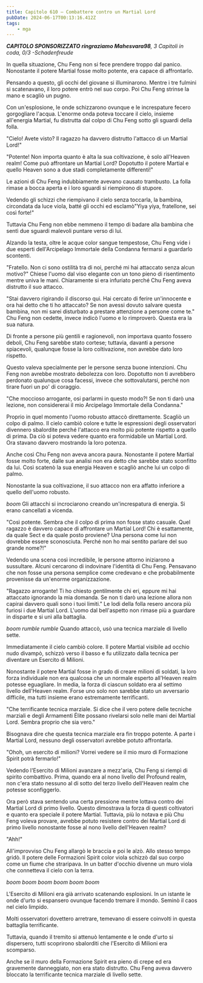 ```yaml
---
title: Capitolo 610 – Combattere contro un Martial Lord
pubDate: 2024-06-17T00:13:16.412Z
tags:
    - mga
---
```



<em><strong>CAPITOLO SPONSORIZZATO ringraziamo Mahesvara98</strong>,
3 Capitoli in coda, 0/3
-Schadenfreude</em>


In quella situazione, Chu Feng non si fece prendere troppo dal panico. Nonostante il potere Martial fosse molto potente, era capace di affrontarlo.


Pensando a questo, gli occhi del giovane si illuminarono. Mentre i tre fulmini si scatenavano, il loro potere entrò nel suo corpo. Poi Chu Feng strinse la mano e scagliò un pugno.


Con un'esplosione, le onde schizzarono ovunque e le increspature fecero gorgogliare l'acqua. L'enorme onda poteva toccare il cielo, insieme all'energia Martial, fu distrutta dal colpo di Chu Feng sotto gli sguardi della folla.


"Cielo! Avete visto? Il ragazzo ha davvero distrutto l'attacco di un Martial Lord!"


"Potente! Non importa quanto è alta la sua coltivazione, è solo all'Heaven realm! Come può affrontare un Martial Lord? Dopotutto il potere Martial e quello Heaven sono a due stadi completamente differenti!"


Le azioni di Chu Feng indubbiamente avevano causato trambusto. La folla rimase a bocca aperta e i loro sguardi si riempirono di stupore.


Vedendo gli schizzi che riempivano il cielo senza toccarla, la bambina, circondata da luce viola, batté gli occhi ed esclamò"Yiya yiya, fratellone, sei così forte!"


Tuttavia Chu Feng non ebbe nemmeno il tempo di badare alla bambina che sentì due sguardi malevoli puntare verso di lui.


Alzando la testa, oltre le acque color sangue tempestose, Chu Feng vide i due esperti dell'Arcipelago Immortale della Condanna fermarsi a guardarlo scontenti.


"Fratello. Non ci sono ostilità tra di noi, perché mi hai attaccato senza alcun motivo?" Chiese l'uomo dal viso elegante con un tono pieno di risentimento mentre univa le mani. Chiaramente si era infuriato perché Chu Feng aveva distrutto il suo attacco.


"Stai davvero rigirando il discorso qui. Hai cercato di ferire un'innocente e ora hai detto che ti ho attaccato? Se non avessi dovuto salvare questa bambina, non mi sarei disturbato a prestare attenzione a persone come te." Chu Feng non cedette, invece indicò l'uomo e lo rimproverò. Questa era la sua natura.


Di fronte a persone più gentili e ragionevoli, non importava quanto fossero deboli, Chu Feng sarebbe stato cortese; tuttavia, davanti a persone spiacevoli, qualunque fosse la loro coltivazione, non avrebbe dato loro rispetto.


Questo valeva specialmente per le persone senza buone intenzioni. Chu Feng non avrebbe mostrato debolezza con loro. Dopotutto non ti avrebbero perdonato qualunque cosa facessi, invece che sottovalutarsi, perché non tirare fuori un po' di coraggio.


"Che moccioso arrogante, osi parlarmi in questo modo?! Se non ti darò una lezione, non considererai il mio Arcipelago Immortale della Condanna."


Proprio in quel momento l'uomo robusto attaccò direttamente. Scagliò un colpo di palmo. Il cielo cambiò colore e tutte le espressioni degli osservatori divennero sbalordite perché l'attacco era molto più potente rispetto a quello di prima. Da ciò si poteva vedere quanto era formidabile un Martial Lord. Ora stavano davvero mostrando la loro potenza.


Anche così Chu Feng non aveva ancora paura. Nonostante il potere Martial fosse molto forte, dalle sue analisi non era detto che sarebbe stato sconfitto da lui. Così scatenò la sua energia Heaven e scagliò anche lui un colpo di palmo.


Nonostante la sua coltivazione, il suo attacco non era affatto inferiore a quello dell'uomo robusto.


*boom* Gli attacchi si incrociarono creando un'increspatura di energia. Si erano cancellati a vicenda.


"Così potente. Sembra che il colpo di prima non fosse stato casuale. Quel ragazzo è davvero capace di affrontare un Martial Lord! Chi è esattamente, da quale Sect e da quale posto proviene? Una persona come lui non dovrebbe essere sconosciuta. Perché non ho mai sentito parlare del suo grande nome?!"


Vedendo una scena così incredibile, le persone attorno iniziarono a sussultare. Alcuni cercarono di indovinare l'identità di Chu Feng. Pensavano che non fosse una persona semplice come credevano e che probabilmente provenisse da un'enorme organizzazione.


"Ragazzo arrogante! Ti ho chiesto gentilmente chi eri, eppure mi hai attaccato ignorando la mia domanda. Se non ti darò una lezione allora non capirai davvero quali sono i tuoi limiti." Le lodi della folla resero ancora più furiosi i due Martial Lord. L'uomo dal bell'aspetto non rimase più a guardare in disparte e si unì alla battaglia.


*boom rumble rumble* Quando attaccò, usò una tecnica marziale di livello sette.


Immediatamente il cielo cambiò colore. Il potere Martial visibile ad occhio nudo divampò, schizzò verso il basso e fu utilizzato dalla tecnica per diventare un Esercito di Milioni.


Nonostante il potere Martial fosse in grado di creare milioni di soldati, la loro forza individuale non era qualcosa che un normale esperto all'Heaven realm potesse eguagliare. In media, la forza di ciascun soldato era al settimo livello dell'Heaven realm. Forse uno solo non sarebbe stato un avversario difficile, ma tutti insieme erano estremamente terrificanti.


"Che terrificante tecnica marziale. Si dice che il vero potere delle tecniche marziali e degli Armamenti Élite possano rivelarsi solo nelle mani dei Martial Lord. Sembra proprio che sia vero."


Bisognava dire che questa tecnica marziale era fin troppo potente. A parte i Martial Lord, nessuno degli osservatori avrebbe potuto affrontarla.


"Ohoh, un esercito di milioni? Vorrei vedere se il mio muro di Formazione Spirit potrà fermarlo!"


Vedendo l'Esercito di Milioni avanzare a mezz'aria, Chu Feng si riempì di spirito combattivo. Prima, quando era al nono livello del Profound realm, non c'era stato nessuno al di sotto del terzo livello dell'Heaven realm che potesse sconfiggerlo.


Ora però stava sentendo una certa pressione mentre lottava contro dei Martial Lord di primo livello. Questo dimostrava la forza di questi coltivatori e quanto era speciale il potere Martial. Tuttavia, più lo notava e più Chu Feng voleva provare, avrebbe potuto resistere contro dei Martial Lord di primo livello nonostante fosse al nono livello dell'Heaven realm?


"Ahh!"


All'improvviso Chu Feng allargò le braccia e poi le alzò. Allo stesso tempo gridò.
Il potere delle Formazioni Spirit color viola schizzò dal suo corpo come un fiume che straripava. In un batter d'occhio divenne un muro viola che connetteva il cielo con la terra.


*boom boom boom boom boom boom*


L'Esercito di Milioni era già arrivato scatenando esplosioni. In un istante le onde d'urto si espansero ovunque facendo tremare il mondo. Seminò il caos nel cielo limpido.


Molti osservatori dovettero arretrare, temevano di essere coinvolti in questa battaglia terrificante.


Tuttavia, quando il tremito si attenuò lentamente e le onde d'urto si dispersero, tutti scoprirono sbalorditi che l'Esercito di Milioni era scomparso.


Anche se il muro della Formazione Spirit era pieno di crepe ed era gravemente danneggiato, non era stato distrutto. Chu Feng aveva davvero bloccato la terrificante tecnica marziale di livello sette.
                                


                                



